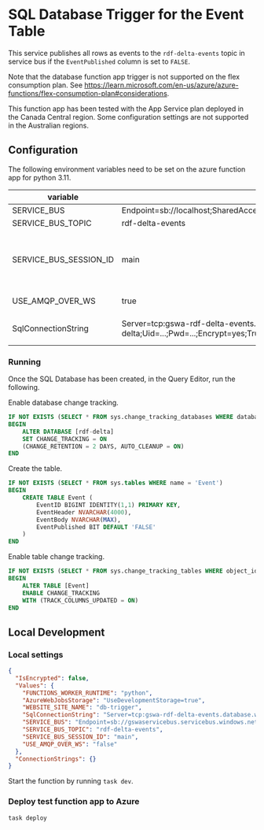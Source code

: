 # SQL Database Trigger for the Event Table

This service publishes all rows as events to the `rdf-delta-events` topic in service bus if the `EventPublished` column is set to `FALSE`.

Note that the database function app trigger is not supported on the flex consumption plan. See https://learn.microsoft.com/en-us/azure/azure-functions/flex-consumption-plan#considerations.

This function app has been tested with the App Service plan deployed in the Canada Central region. Some configuration settings are not supported in the Australian regions.

## Configuration

The following environment variables need to be set on the azure function app for python 3.11.

| variable               | example value                                                                                                                                                                          | description                                                                                                                   |
| ---------------------- | -------------------------------------------------------------------------------------------------------------------------------------------------------------------------------------- | ----------------------------------------------------------------------------------------------------------------------------- |
| SERVICE_BUS            | Endpoint=sb://localhost;SharedAccessKeyName=RootManageSharedAccessKey;SharedAccessKey=SAS_KEY_VALUE;                                                                                   | service bus connection string                                                                                                 |
| SERVICE_BUS_TOPIC      | rdf-delta-events                                                                                                                                                                       | name of service bus topic                                                                                                     |
| SERVICE_BUS_SESSION_ID | main                                                                                                                                                                                   | service bus session identifier. needs to be the same value as set <br> in the `SHUI_SERVICE_BUS__SESSION_ID` variable in #137 |
| USE_AMQP_OVER_WS       | true                                                                                                                                                                                   | whether to use amqp over websockets                                                                                           |
| SqlConnectionString    | Server=tcp:gswa-rdf-delta-events.database.windows.net,1433;Database=rdf-delta;Uid=...;Pwd=...;Encrypt=yes;TrustServerCertificate=no;Connection Timeout=30;TrustServerCertificate=True; | connection string for the database used by the function trigger                                                               |

### Running

Once the SQL Database has been created, in the Query Editor, run the following.

Enable database change tracking.

```sql
IF NOT EXISTS (SELECT * FROM sys.change_tracking_databases WHERE database_id = DB_ID('rdf-delta'))
BEGIN
    ALTER DATABASE [rdf-delta]
    SET CHANGE_TRACKING = ON
    (CHANGE_RETENTION = 2 DAYS, AUTO_CLEANUP = ON)
END
```

Create the table.

```sql
IF NOT EXISTS (SELECT * FROM sys.tables WHERE name = 'Event')
BEGIN
    CREATE TABLE Event (
        EventID BIGINT IDENTITY(1,1) PRIMARY KEY,
        EventHeader NVARCHAR(4000),
        EventBody NVARCHAR(MAX),
        EventPublished BIT DEFAULT 'FALSE'
    )
END
```

Enable table change tracking.

```sql
IF NOT EXISTS (SELECT * FROM sys.change_tracking_tables WHERE object_id = OBJECT_ID('Event'))
BEGIN
    ALTER TABLE [Event]
    ENABLE CHANGE_TRACKING
    WITH (TRACK_COLUMNS_UPDATED = ON)
END
```

## Local Development

### Local settings

```json
{
  "IsEncrypted": false,
  "Values": {
    "FUNCTIONS_WORKER_RUNTIME": "python",
    "AzureWebJobsStorage": "UseDevelopmentStorage=true",
    "WEBSITE_SITE_NAME": "db-trigger",
    "SqlConnectionString": "Server=tcp:gswa-rdf-delta-events.database.windows.net,1433;Database=rdf-delta;Uid=...;Pwd=...;Encrypt=yes;TrustServerCertificate=no;Connection Timeout=30;",
    "SERVICE_BUS": "Endpoint=sb://gswaservicebus.servicebus.windows.net/;SharedAccessKeyName=...;SharedAccessKey=...",
    "SERVICE_BUS_TOPIC": "rdf-delta-events",
    "SERVICE_BUS_SESSION_ID": "main",
    "USE_AMQP_OVER_WS": "false"
  },
  "ConnectionStrings": {}
}
```

Start the function by running `task dev`.

### Deploy test function app to Azure

```bash
task deploy
```

